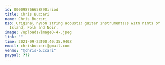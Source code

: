 ```yaml
---
id: 000098766658790iriod
title: Chris Buccari
name: Chris Buccari
bio: Original nylon string acoustic guitar instrumentals with hints of Latin,
  Island, Folk and Noir.
image: /uploads/image0-4-.jpeg
link: ""
time: 2021-09-23T00:40:35.940Z
email: chrisbuccari@gmail.com
venmo: "@chris-buccari"
paypal: ???
---
```

